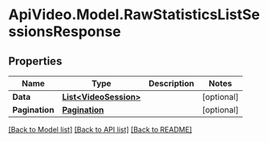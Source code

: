 # ApiVideo.Model.RawStatisticsListSessionsResponse

## Properties

Name | Type | Description | Notes
------------ | ------------- | ------------- | -------------
**Data** | [**List&lt;VideoSession&gt;**](VideoSession.md) |  | [optional] 
**Pagination** | [**Pagination**](Pagination.md) |  | [optional] 

[[Back to Model list]](../README.md#documentation-for-models) [[Back to API list]](../README.md#documentation-for-api-endpoints) [[Back to README]](../README.md)

